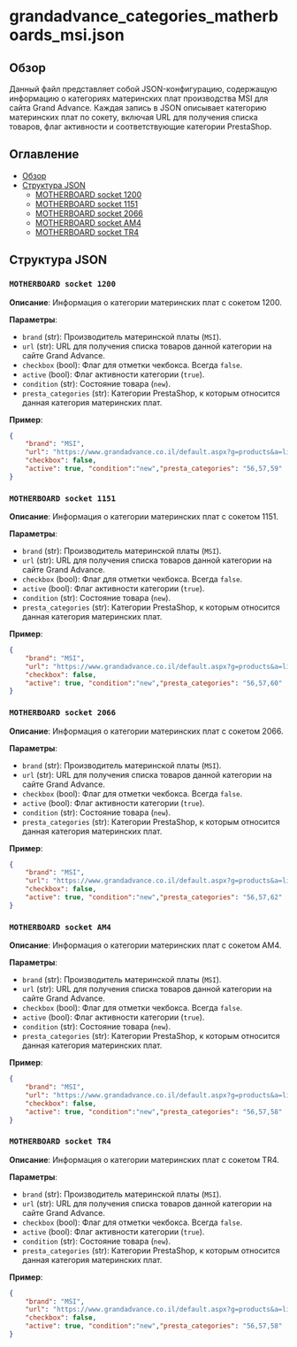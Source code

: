 # grandadvance_categories_matherboards_msi.json

## Обзор

Данный файл представляет собой JSON-конфигурацию, содержащую информацию о категориях материнских плат производства MSI для сайта Grand Advance. Каждая запись в JSON описывает категорию материнских плат по сокету, включая URL для получения списка товаров, флаг активности и соответствующие категории PrestaShop.

## Оглавление

- [Обзор](#обзор)
- [Структура JSON](#структура-json)
  - [MOTHERBOARD socket 1200](#motherboard-socket-1200)
  - [MOTHERBOARD socket 1151](#motherboard-socket-1151)
  - [MOTHERBOARD socket 2066](#motherboard-socket-2066)
  - [MOTHERBOARD socket AM4](#motherboard-socket-am4)
  - [MOTHERBOARD socket TR4](#motherboard-socket-tr4)

## Структура JSON

### `MOTHERBOARD socket 1200`

**Описание**: Информация о категории материнских плат с сокетом 1200.

**Параметры**:

-   `brand` (str): Производитель материнской платы (`MSI`).
-   `url` (str): URL для получения списка товаров данной категории на сайте Grand Advance.
-   `checkbox` (bool): Флаг для отметки чекбокса. Всегда `false`.
-   `active` (bool): Флаг активности категории (`true`).
-    `condition` (str): Состояние товара (`new`).
-   `presta_categories` (str): Категории PrestaShop, к которым относится данная категория материнских плат.
   
**Пример**:
```json
{
    "brand": "MSI",
    "url": "https://www.grandadvance.co.il/default.aspx?g=products&a=list&tieId=785&manId=69",
    "checkbox": false,
    "active": true, "condition":"new","presta_categories": "56,57,59"
}
```
### `MOTHERBOARD socket 1151`

**Описание**: Информация о категории материнских плат с сокетом 1151.

**Параметры**:

-   `brand` (str): Производитель материнской платы (`MSI`).
-   `url` (str): URL для получения списка товаров данной категории на сайте Grand Advance.
-   `checkbox` (bool): Флаг для отметки чекбокса. Всегда `false`.
-   `active` (bool): Флаг активности категории (`true`).
-    `condition` (str): Состояние товара (`new`).
-   `presta_categories` (str): Категории PrestaShop, к которым относится данная категория материнских плат.
   
**Пример**:
```json
{
    "brand": "MSI",
    "url": "https://www.grandadvance.co.il/default.aspx?g=products&a=list&tieId=733&manId=69",
    "checkbox": false,
    "active": true, "condition":"new","presta_categories": "56,57,60"
}
```
### `MOTHERBOARD socket 2066`

**Описание**: Информация о категории материнских плат с сокетом 2066.

**Параметры**:

-   `brand` (str): Производитель материнской платы (`MSI`).
-   `url` (str): URL для получения списка товаров данной категории на сайте Grand Advance.
-   `checkbox` (bool): Флаг для отметки чекбокса. Всегда `false`.
-   `active` (bool): Флаг активности категории (`true`).
-    `condition` (str): Состояние товара (`new`).
-   `presta_categories` (str): Категории PrestaShop, к которым относится данная категория материнских плат.
   
**Пример**:
```json
{
    "brand": "MSI",
    "url": "https://www.grandadvance.co.il/default.aspx?g=products&a=list&tieId=766&manId=69",
    "checkbox": false,
    "active": true, "condition":"new","presta_categories": "56,57,62"
}
```

### `MOTHERBOARD socket AM4`

**Описание**: Информация о категории материнских плат с сокетом AM4.

**Параметры**:

-   `brand` (str): Производитель материнской платы (`MSI`).
-   `url` (str): URL для получения списка товаров данной категории на сайте Grand Advance.
-   `checkbox` (bool): Флаг для отметки чекбокса. Всегда `false`.
-   `active` (bool): Флаг активности категории (`true`).
-    `condition` (str): Состояние товара (`new`).
-   `presta_categories` (str): Категории PrestaShop, к которым относится данная категория материнских плат.
   
**Пример**:
```json
{
    "brand": "MSI",
    "url": "https://www.grandadvance.co.il/default.aspx?g=products&a=list&tieId=758&manId=69",
    "checkbox": false,
    "active": true, "condition":"new","presta_categories": "56,57,58"
}
```

### `MOTHERBOARD socket TR4`

**Описание**: Информация о категории материнских плат с сокетом TR4.

**Параметры**:

-   `brand` (str): Производитель материнской платы (`MSI`).
-   `url` (str): URL для получения списка товаров данной категории на сайте Grand Advance.
-   `checkbox` (bool): Флаг для отметки чекбокса. Всегда `false`.
-   `active` (bool): Флаг активности категории (`true`).
-    `condition` (str): Состояние товара (`new`).
-   `presta_categories` (str): Категории PrestaShop, к которым относится данная категория материнских плат.

**Пример**:
```json
{
    "brand": "MSI",
    "url": "https://www.grandadvance.co.il/default.aspx?g=products&a=list&tieId=758&manId=69",
    "checkbox": false,
    "active": true, "condition":"new","presta_categories": "56,57,58"
}
```